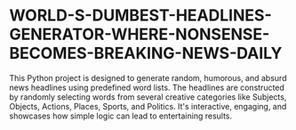 # WORLD-S-DUMBEST-HEADLINES-GENERATOR-WHERE-NONSENSE-BECOMES-BREAKING-NEWS-DAILY

This Python project is designed to generate random, humorous, and absurd news headlines using predefined word lists. The headlines are constructed by randomly selecting words from several creative categories like Subjects, Objects, Actions, Places, Sports, and Politics. It's interactive, engaging, and showcases how simple logic can lead to entertaining results.
